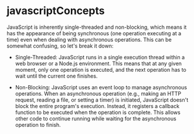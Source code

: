 # javascriptConcepts


JavaScript is inherently single-threaded and non-blocking, which means it has the appearance of being synchronous (one operation executing at a time) even when dealing with asynchronous operations. This can be somewhat confusing, so let's break it down:

- Single-Threaded: 
    JavaScript runs in a single execution thread within a web browser or a Node.js environment. This means that at any given moment, only one operation is executed, and the next operation has to wait until the current one finishes.

- Non-Blocking: 
    JavaScript uses an event loop to manage asynchronous operations. When an asynchronous operation (e.g., making an HTTP request, reading a file, or setting a timer) is initiated, JavaScript doesn't block the entire program's execution. Instead, it registers a callback function to be executed when the operation is complete. This allows other code to continue running while waiting for the asynchronous operation to finish.